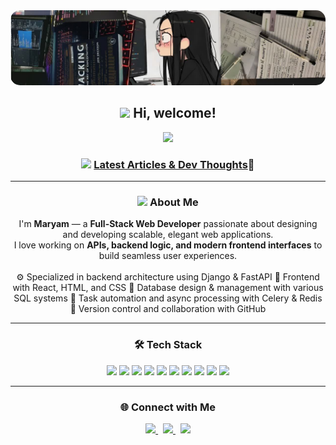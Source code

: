 <div align="center">
  <img src="https://raw.githubusercontent.com/MaryamKalantarii/MaryamKalantarii/main/assets/rt.jpg"
    width="100%"
    style="max-height:120px; border-radius:15px; object-fit:cover;"
  />
</div>

<h2 align="center">
  <img src="https://emojis.slackmojis.com/emojis/images/1588315024/8823/hyperkitty.gif?1588315024" width="30" />
  Hi, welcome!
</h2>

<p align="center">
  <img src="https://media.giphy.com/media/mGcNjsfWAjY5AEZNw6/giphy.gif" width="60">
</p>

<!-- <h3 align="center">
  <img src="https://emojis.slackmojis.com/emojis/images/1621024394/39092/cat-roll.gif?1621024394" width="28" />
  <a href="https://github.com/xrkffgg/xrkffgg/blob/master/quotations.md">Daily Quotations</a>
</h3> -->

<h3 align="center">
  <img src="https://emojis.slackmojis.com/emojis/images/1621024394/39092/cat-roll.gif?1621024394" width="28" />
  <a href="https://maryamkalantarii.github.io/" target="_blank">Latest Articles & Dev Thoughts</a>🐾
</h3>

---

<h3 align="center"><img src="https://slackmojis.com/emojis/31011-meow_bongo-keyboard/download" width="28"/> About Me</h3>

<p align="center">
  I'm <b>Maryam</b> — a <b>Full-Stack Web Developer</b> passionate about designing and developing scalable, elegant web applications.
  <br/>
  I love working on <b>APIs, backend logic, and modern frontend interfaces</b> to build seamless user experiences.
  <br/><br/>
  ⚙️ Specialized in backend architecture using Django & FastAPI  
  🎨 Frontend with React, HTML, and CSS  
  📡 Database design & management with various SQL systems  
  🚀 Task automation and async processing with Celery & Redis  
  🧩 Version control and collaboration with GitHub  
</p>

---

<h3 align="center">🛠️ Tech Stack</h3>

<p align="center">
  <img src="https://img.shields.io/badge/Python-3776AB?style=flat&logo=python&logoColor=white" />
  <img src="https://img.shields.io/badge/Django-092E20?style=flat&logo=django&logoColor=white" />
  <img src="https://img.shields.io/badge/FastAPI-009688?style=flat&logo=fastapi&logoColor=white" />
  <img src="https://img.shields.io/badge/React-20232A?style=flat&logo=react&logoColor=61DAFB" />
  <img src="https://img.shields.io/badge/HTML5-E34F26?style=flat&logo=html5&logoColor=white" />
  <img src="https://img.shields.io/badge/CSS3-1572B6?style=flat&logo=css3&logoColor=white" />
  <img src="https://img.shields.io/badge/SQL-336791?style=flat&logo=postgresql&logoColor=white" />
  <img src="https://img.shields.io/badge/Redis-DC382D?style=flat&logo=redis&logoColor=white" />
  <img src="https://img.shields.io/badge/Celery-37814A?style=flat&logo=celery&logoColor=white" />
  <img src="https://img.shields.io/badge/GitHub-181717?style=flat&logo=github&logoColor=white" />
</p>

---

<h3 align="center">🌐 Connect with Me</h3>

<p align="center">
  <a href="https://www.linkedin.com/in/maryam-kalantari-560804361/" target="_blank">
    <img src="https://img.shields.io/badge/LinkedIn-0A66C2?style=flat&logo=linkedin&logoColor=white" />
  </a>
  &nbsp;
  <a href="https://github.com/MaryamKalantarii" target="_blank">
    <img src="https://img.shields.io/badge/GitHub-181717?style=flat&logo=github&logoColor=white" />
  </a>
  &nbsp;
  <a href="mailto:maryamkalantaria72@gmail.com">
    <img src="https://img.shields.io/badge/Email-D14836?style=flat&logo=gmail&logoColor=white" />
  </a>
</p>







